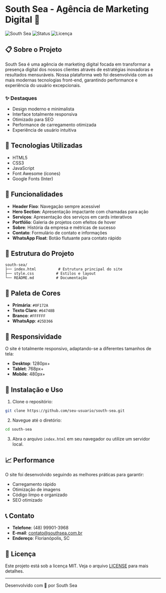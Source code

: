 # South Sea - Agência de Marketing Digital 🌊

![South Sea](https://img.shields.io/badge/South%20Sea-Marketing%20Digital-0F172A)
![Status](https://img.shields.io/badge/Status-Em%20Produção-success)
![Licença](https://img.shields.io/badge/Licença-MIT-blue)

## 📋 Sobre o Projeto

South Sea é uma agência de marketing digital focada em transformar a presença digital dos nossos clientes através de estratégias inovadoras e resultados mensuráveis. Nossa plataforma web foi desenvolvida com as mais modernas tecnologias front-end, garantindo performance e experiência do usuário excepcionais.

### ✨ Destaques

- Design moderno e minimalista
- Interface totalmente responsiva
- Otimizado para SEO
- Performance de carregamento otimizada
- Experiência de usuário intuitiva

## 🚀 Tecnologias Utilizadas

- HTML5
- CSS3
- JavaScript
- Font Awesome (ícones)
- Google Fonts (Inter)

## 🎯 Funcionalidades

- **Header Fixo**: Navegação sempre acessível
- **Hero Section**: Apresentação impactante com chamadas para ação
- **Serviços**: Apresentação dos serviços em cards interativos
- **Portfólio**: Galeria de projetos com efeitos de hover
- **Sobre**: História da empresa e métricas de sucesso
- **Contato**: Formulário de contato e informações
- **WhatsApp Float**: Botão flutuante para contato rápido

## 📂 Estrutura do Projeto

```
south-sea/
├── index.html          # Estrutura principal do site
├── style.css          # Estilos e layout
└── README.md          # Documentação
```

## 🎨 Paleta de Cores

- **Primária**: `#0F172A`
- **Texto Claro**: `#64748B`
- **Branco**: `#FFFFFF`
- **WhatsApp**: `#25D366`

## 📱 Responsividade

O site é totalmente responsivo, adaptando-se a diferentes tamanhos de tela:

- **Desktop**: 1280px+
- **Tablet**: 768px+
- **Mobile**: 480px+

## 🔧 Instalação e Uso

1. Clone o repositório:
```bash
git clone https://github.com/seu-usuario/south-sea.git
```

2. Navegue até o diretório:
```bash
cd south-sea
```

3. Abra o arquivo `index.html` em seu navegador ou utilize um servidor local.

## 📈 Performance

O site foi desenvolvido seguindo as melhores práticas para garantir:

- Carregamento rápido
- Otimização de imagens
- Código limpo e organizado
- SEO otimizado

## 📞 Contato

- **Telefone**: (48) 99901-3968
- **E-mail**: contato@southsea.com.br
- **Endereço**: Florianópolis, SC

## 📄 Licença

Este projeto está sob a licença MIT. Veja o arquivo [LICENSE](LICENSE) para mais detalhes.

---

Desenvolvido com 💙 por South Sea
